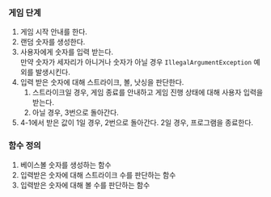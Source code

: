 
### 게임 단계
1. 게임 시작 안내를 한다.
2. 랜덤 숫자를 생성한다.
3. 사용자에게 숫자를 입력 받는다.   
   만약 숫자가 세자리가 아니거나 숫자가 아닐 경우 `IllegalArgumentException` 예외를 발생시킨다.
4. 입력 받은 숫자에 대해 스트라이크, 볼, 낫싱을 판단한다.
   1. 스트라이크일 경우, 게임 종료를 안내하고 게임 진행 상태에 대해 사용자 입력을 받는다.
   2. 아닐 경우, 3번으로 돌아간다.
5. 4-1에서 받은 값이 1일 경우, 2번으로 돌아간다. 2일 경우, 프로그램을 종료한다.


### 함수 정의

1. 베이스볼 숫자를 생성하는 함수
2. 입력받은 숫자에 대해 스트라이크 수를 판단하는 함수
3. 입력받은 숫자에 대해 볼 수를 판단하는 함수

